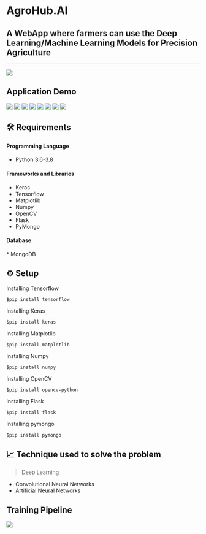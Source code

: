 # AgroHub.AI

<h2>A WebApp where farmers can use the Deep Learning/Machine
Learning Models for Precision Agriculture</h2>

<hr>

<img src="https://github.com/Hemanthghs/AgroHub.AI/blob/main/Demo%20Screenshots/home.png">

<h2>Application Demo</h2>
<img src="https://github.com/Hemanthghs/AgroHub.AI/blob/main/Demo%20Screenshots/login.png">

<img src="https://github.com/Hemanthghs/AgroHub.AI/blob/main/Demo%20Screenshots/home.png">

<img src="https://github.com/Hemanthghs/AgroHub.AI/blob/main/Demo%20Screenshots/features.png">

<img src="https://github.com/Hemanthghs/AgroHub.AI/blob/main/Demo%20Screenshots/leaf_disease_detection.png">

<img src="https://github.com/Hemanthghs/AgroHub.AI/blob/main/Demo%20Screenshots/crop_recommendation.png">

<img src="https://github.com/Hemanthghs/AgroHub.AI/blob/main/Demo%20Screenshots/forum.png">

<img src="https://github.com/Hemanthghs/AgroHub.AI/blob/main/Demo%20Screenshots/ask_query.png">

<img src="https://github.com/Hemanthghs/AgroHub.AI/blob/main/Demo%20Screenshots/answer_query.png">
  
  <h2>🛠️ Requirements</h2>

  <h4>Programming Language</h4>
  
*   Python 3.6-3.8
  <h4>Frameworks and Libraries</h4>
  
*   Keras
*   Tensorflow
*   Matplotlib 
*   Numpy 
*   OpenCV 
*   Flask
*   PyMongo
  
<h4>Database</h4>
*   MongoDB
 
  <h2>⚙️ Setup</h2>
  
  Installing Tensorflow
  
    $pip install tensorflow
  
  Installing Keras
  
    $pip install keras
  
  Installing Matplotlib
    
    $pip install matplotlib
  
  Installing Numpy
     
    $pip install numpy
 
  Installing OpenCV
  
    $pip install opencv-python
 
  Installing Flask
  
    $pip install flask
   
  Installing pymongo

    $pip install pymongo
  

  
  <h2>📈 Technique used to solve the problem</h2>
  
  >   Deep Learning
  
  *   Convolutional Neural Networks
  *   Artificial Neural Networks
  
  
 <h2> Training Pipeline</h2>
<img src="https://github.com/Hemanthghs/Cotton-Leaf-Disease-Detection-using-Deep-Learning/blob/main/readme_imgs/training_pipeline.jpg">



